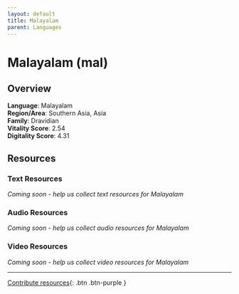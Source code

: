 ```yaml
---
layout: default
title: Malayalam
parent: Languages
---
```


# Malayalam (mal)

## Overview

**Language**: Malayalam  
**Region/Area**: Southern Asia, Asia  
**Family**: Dravidian  
**Vitality Score**: 2.54  
**Digitality Score**: 4.31  

## Resources

### Text Resources
*Coming soon - help us collect text resources for Malayalam*

### Audio Resources
*Coming soon - help us collect audio resources for Malayalam*

### Video Resources
*Coming soon - help us collect video resources for Malayalam*

---

[Contribute resources](https://fairtrain.github.io/){: .btn .btn-purple }
